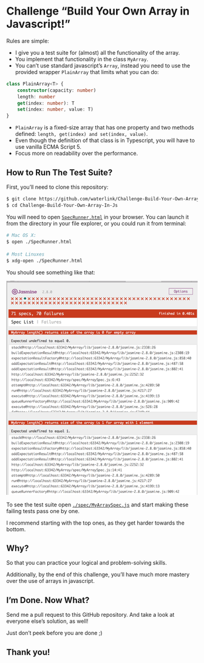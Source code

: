 # Challenge “Build Your Own Array in Javascript!”

Rules are simple:

- I give you a test suite for (almost) all the functionality of the array.
- You implement that functionality in the class `MyArray`.
- You can’t use standard javascript’s `Array`, instead you need to use the provided wrapper `PlainArray` that limits what you can do:

```typescript
class PlainArray<T> {
    constructor(capacity: number)
    length: number
    get(index: number): T
    set(index: number, value: T)
}
```

- `PlainArray` is a fixed-size array that has one property and two methods defined: `length, get(index) and set(index, value)`.
- Even though the definition of that class is in Typescript, you will have to use vanilla ECMA Script 5.
- Focus more on readability over the performance.

## How to Run The Test Suite?

First, you’ll need to clone this repository:

```bash
$ git clone https://github.com/waterlink/Challenge-Build-Your-Own-Array-In-Js
$ cd Challenge-Build-Your-Own-Array-In-Js
```

You will need to open [`SpecRunner.html`](./SpecRunner.html) in your browser. You can launch it from the directory in your file explorer, or you could run it from terminal:

```bash
# Mac OS X:
$ open ./SpecRunner.html

# Most Linuxes
$ xdg-open ./SpecRunner.html
```

You should see something like that:

![](./img/everything-fails-in-the-browser.png)

To see the test suite open [`./spec/MyArraySpec.js`](./spec/MyArraySpec.js) and start making these failing tests pass one by one.

I recommend starting with the top ones, as they get harder towards the bottom.

## Why?

So that you can practice your logical and problem-solving skills. 

Additionally, by the end of this challenge, you’ll have much more mastery over the use of arrays in javascript.

## I’m Done. Now What?

Send me a pull request to this GitHub repository. And take a look at everyone else’s solution, as well!

Just don’t peek before you are done ;)

## Thank you!